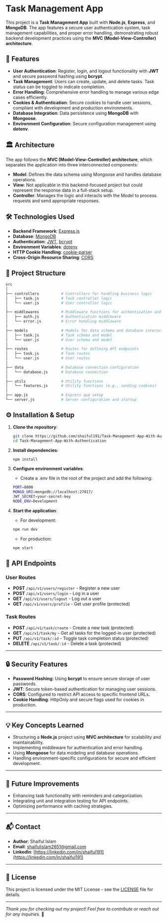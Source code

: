 # Task Management App

This project is a **Task Management App** built with **Node.js**, **Express**, and **MongoDB**. The app features a secure user authentication system, task management capabilities, and proper error handling, demonstrating robust backend development practices using the **MVC (Model-View-Controller) architecture**.

## 🚀 Features

- **User Authentication**: Register, login, and logout functionality with **JWT** and secure password hashing using **bcrypt**.
- **Task Management**: Users can create, update, and delete tasks. Task status can be toggled to indicate completion.
- **Error Handling**: Comprehensive error handling to manage various edge cases efficiently.
- **Cookies & Authentication**: Secure cookies to handle user sessions, compliant with development and production environments.
- **Database Integration**: Data persistence using **MongoDB** with **Mongoose**.
- **Environment Configuration**: Secure configuration management using **dotenv**.

## 🏛️ Architecture

The app follows the **MVC (Model-View-Controller) architecture**, which separates the application into three interconnected components:

- **Model**: Defines the data schema using Mongoose and handles database operations.
- **View**: Not applicable in this backend-focused project but could represent the response data in a full-stack setup.
- **Controller**: Manages the logic and interacts with the Model to process requests and send appropriate responses.

## 🛠️ Technologies Used

- **Backend Framework**: [Express.js](https://expressjs.com/)
- **Database**: [MongoDB](https://www.mongodb.com/)
- **Authentication**: [JWT](https://jwt.io/), [bcrypt](https://www.npmjs.com/package/bcrypt)
- **Environment Variables**: [dotenv](https://www.npmjs.com/package/dotenv)
- **HTTP Cookie Handling**: [cookie-parser](https://www.npmjs.com/package/cookie-parser)
- **Cross-Origin Resource Sharing**: [CORS](https://www.npmjs.com/package/cors)

## 📂 Project Structure

   ```bash
   src
│
├── controllers          # Controllers for handling business logic
│   ├── task.js          # Task controller logic
│   └── user.js          # User controller logic
│
├── middlewares          # Middleware functions for authentication and error handling
│   ├── auth.js          # Authentication middleware
│   └── error.js         # Error handling middleware
│
├── models               # Models for data schema and database interaction
│   ├── task.js          # Task schema and model
│   └── user.js          # User schema and model
│
├── routes               # Routes for defining API endpoints
│   ├── task.js          # Task routes
│   └── user.js          # User routes
│
├── data                 # Database connection configuration
│   └── database.js      # Database connection
│
├── utils                # Utility functions
│   └── features.js      # Utility functions (e.g., sending cookies)
│
├── app.js               # Express app setup
└── server.js            # Server configuration and startup
  ```



## ⚙️ Installation & Setup

1. **Clone the repository**:
   ```bash
   git clone https://github.com/shaiful191/Task-Management-App-With-Authentication.git
   cd Task-Management-App-With-Authentication
   
2. **Install dependencies**:
   ```bash
   npm install
   
3. **Configure environment variables**:
   - Create a .env file in the root of the project and add the following:
   ```bash
   PORT=8000
   MONGO_URI=mongodb://localhost:27017/
   JWT_SECRET=your-secret-key
   NODE_ENV=Development
   ```

5. **Start the application**:
   - For development:
   ```bash
   npm run dev
   ```
   - For production:
   ```bash
   npm start
   ```


## 🧪 API Endpoints

### User Routes

- **POST** `/api/v1/users/register` - Register a new user
- **POST** `/api/v1/users/login` - Log in a user
- **GET** `/api/v1/users/logout` - Log out a user
- **GET** `/api/v1/users/profile` - Get user profile (protected)

### Task Routes

- **POST** `/api/v1/task/create` - Create a new task (protected)
- **GET** `/api/v1/task/my` - Get all tasks for the logged-in user (protected)
- **PUT** `/api/v1/task/:id` - Toggle task completion status (protected)
- **DELETE** `/api/v1/task/:id` - Delete a task (protected)

---

## 🔒 Security Features

- **Password Hashing**: Using **bcrypt** to ensure secure storage of user passwords.
- **JWT**: Secure token-based authentication for managing user sessions.
- **CORS**: Configured to restrict API access to specific frontend URLs.
- **Cookie Handling**: HttpOnly and secure flags used for cookies in production.

---

## 💡 Key Concepts Learned

- Structuring a **Node.js** project using **MVC architecture** for scalability and maintainability.
- Implementing middleware for authentication and error handling.
- Using **Mongoose** for data modeling and database operations.
- Handling environment-specific configurations for secure and efficient development.

---

## 📜 Future Improvements

- Enhancing task functionality with reminders and categorization.
- Integrating unit and integration testing for API endpoints.
- Optimizing performance with caching strategies.

---

## 📬 Contact

- **Author**: Shaiful Islam
- **Email**: [shaifulislam2651@gmail.com](mailto:shaifulislam2651@gmail.com)
- **LinkedIn**: [https://linkedin.com/in/shaiful191](https://linkedin.com/in/shaiful191)

---

## 📝 License

This project is licensed under the MIT License - see the [LICENSE](LICENSE) file for details.

---

*Thank you for checking out my project! Feel free to contribute or reach out for any inquiries.* 🚀

